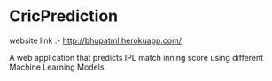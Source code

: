 
# CricPrediction
website link :- http://bhupatml.herokuapp.com/

A web application that predicts IPL match inning score using different Machine Learning Models.
